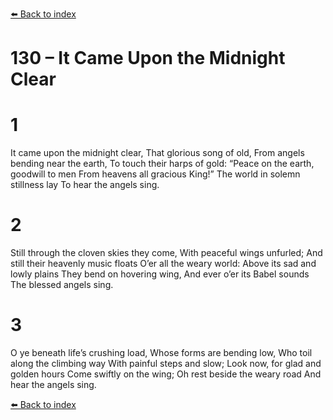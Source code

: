 [⬅️ Back to index](../README.md)

# 130 – It Came Upon the Midnight Clear


# 1
It came upon the midnight clear,
That glorious song of old,
From angels bending near the earth,
To touch their harps of gold:
“Peace on the earth, goodwill to men
From heavens all gracious King!”
The world in solemn stillness lay
To hear the angels sing.

# 2
Still through the cloven skies they come,
With peaceful wings unfurled;
And still their heavenly music floats
O’er all the weary world:
Above its sad and lowly plains
They bend on hovering wing,
And ever o’er its Babel sounds
The blessed angels sing.

# 3
O ye beneath life’s crushing load,
Whose forms are bending low,
Who toil along the climbing way
With painful steps and slow;
Look now, for glad and golden hours
Come swiftly on the wing;
Oh rest beside the weary road
And hear the angels sing.

[⬅️ Back to index](../README.md)
